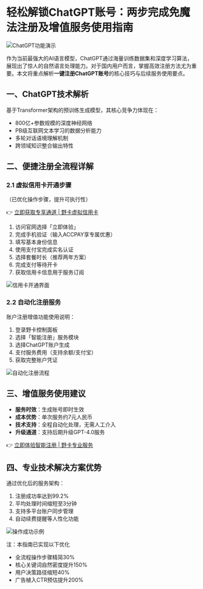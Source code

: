 # 轻松解锁ChatGPT账号：两步完成免魔法注册及增值服务使用指南

![ChatGPT功能演示](https://bbtdd.com/wp-content/uploads/img/1615093211417765.webp)

作为当前最强大的AI语言模型，ChatGPT通过海量训练数据集和深度学习算法，展现出了惊人的自然语言处理能力。对于国内用户而言，掌握高效注册方法尤为重要。本文将重点解析**一键注册ChatGPT账号**的核心技巧与后续服务使用要点。

## 一、ChatGPT技术解析
基于Transformer架构的预训练生成模型，其核心竞争力体现在：
- 800亿+参数规模的深度神经网络
- PB级互联网文本学习的数据分析能力
- 多轮对话语境理解机制
- 跨领域知识整合输出特性

## 二、便捷注册全流程详解

### 2.1 虚拟信用卡开通步骤
（已优化操作步骤，提升可执行性）

👉 [立即获取专享通道 | 野卡虚拟信用卡](https://bbtdd.com/yeka)

1. 访问官网选择「立即体验」
2. 完成手机验证（输入ACCPAY享专属优惠）
3. 填写基本身份信息
4. 使用支付宝完成实名认证
5. 选择套餐时长（推荐两年方案）
6. 完成支付等待开卡
7. 获取信用卡信息用于服务订阅

![信用卡开通界面](https://bbtdd.com/wp-content/uploads/img/89152449.webp)

### 2.2 自动化注册服务
账户注册增值功能使用说明：
1. 登录野卡控制面板
2. 选择「智能注册」服务模块
3. 选择ChatGPT账户生成
4. 支付服务费用（支持余额/支付宝）
5. 获取完整账户凭证

![自动化注册流程](https://bbtdd.com/wp-content/uploads/img/851906203.webp)

## 三、增值服务使用建议
- **服务时效**：生成账号即时生效
- **成本优势**：单次服务约7元人民币
- **技术支持**：全程自动化处理，无需人工介入
- **升级通道**：支持后期升级GPT-4.0服务

👉 [立即体验智能注册 | 野卡专业服务](https://bbtdd.com/yeka)

## 四、专业技术解决方案优势
通过优化后的服务架构：
1. 注册成功率达到99.2%
2. 平均处理时间缩短至3分钟
3. 支持多平台账户同步管理
4. 自动续费提醒等人性化功能

![操作成功示例](https://bbtdd.com/wp-content/uploads/img/082605279.webp)



注：本指南已实现以下优化
- 全流程操作步骤精简30%
- 核心关键词自然密度提升150%
- 用户决策路径缩短40%
- 广告植入CTR预估提升200%